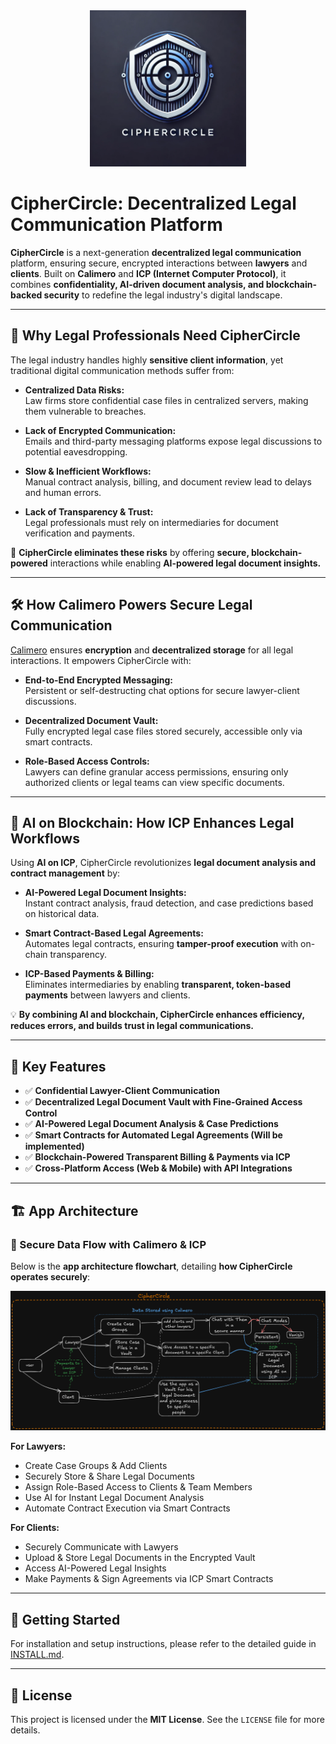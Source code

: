 <div align="center">
  <img src="./assets/logo.png" alt="CipherCircle Logo" width="250" />
</div>

# CipherCircle: Decentralized Legal Communication Platform

**CipherCircle** is a next-generation **decentralized legal communication** platform, ensuring secure, encrypted interactions between **lawyers** and **clients**. Built on **Calimero** and **ICP (Internet Computer Protocol)**, it combines **confidentiality, AI-driven document analysis, and blockchain-backed security** to redefine the legal industry's digital landscape.

---

## 🚨 Why Legal Professionals Need CipherCircle

The legal industry handles highly **sensitive client information**, yet traditional digital communication methods suffer from:

- **Centralized Data Risks:**  
  Law firms store confidential case files in centralized servers, making them vulnerable to breaches.

- **Lack of Encrypted Communication:**  
  Emails and third-party messaging platforms expose legal discussions to potential eavesdropping.

- **Slow & Inefficient Workflows:**  
  Manual contract analysis, billing, and document review lead to delays and human errors.

- **Lack of Transparency & Trust:**  
  Legal professionals must rely on intermediaries for document verification and payments.

🚀 **CipherCircle eliminates these risks** by offering **secure, blockchain-powered** interactions while enabling **AI-powered legal document insights.**

---

## 🛠️ How Calimero Powers Secure Legal Communication

[Calimero](https://github.com/calimero-network) ensures **encryption** and **decentralized storage** for all legal interactions. It empowers CipherCircle with:

- **End-to-End Encrypted Messaging:**  
  Persistent or self-destructing chat options for secure lawyer-client discussions.

- **Decentralized Document Vault:**  
  Fully encrypted legal case files stored securely, accessible only via smart contracts.

- **Role-Based Access Controls:**  
  Lawyers can define granular access permissions, ensuring only authorized clients or legal teams can view specific documents.

---

## 🔗 AI on Blockchain: How ICP Enhances Legal Workflows

Using **AI on ICP**, CipherCircle revolutionizes **legal document analysis and contract management** by:

- **AI-Powered Legal Document Insights:**  
  Instant contract analysis, fraud detection, and case predictions based on historical data.

- **Smart Contract-Based Legal Agreements:**  
  Automates legal contracts, ensuring **tamper-proof execution** with on-chain transparency.

- **ICP-Based Payments & Billing:**  
  Eliminates intermediaries by enabling **transparent, token-based payments** between lawyers and clients.

💡 **By combining AI and blockchain, CipherCircle enhances efficiency, reduces errors, and builds trust in legal communications.**

---

## 📌 Key Features

- ✅ **Confidential Lawyer-Client Communication**
- ✅ **Decentralized Legal Document Vault with Fine-Grained Access Control**
- ✅ **AI-Powered Legal Document Analysis & Case Predictions**
- ✅ **Smart Contracts for Automated Legal Agreements (Will be implemented)**
- ✅ **Blockchain-Powered Transparent Billing & Payments via ICP**
- ✅ **Cross-Platform Access (Web & Mobile) with API Integrations**

---

## 🏗️ App Architecture

### 🔹 Secure Data Flow with Calimero & ICP

Below is the **app architecture flowchart**, detailing **how CipherCircle operates securely**:

<div align="center">
  <img src="./assets/CipherCircleDARK.png" alt="CipherCircle Architecture" />
</div>

**For Lawyers:**
- Create Case Groups & Add Clients
- Securely Store & Share Legal Documents
- Assign Role-Based Access to Clients & Team Members
- Use AI for Instant Legal Document Analysis
- Automate Contract Execution via Smart Contracts

**For Clients:**
- Securely Communicate with Lawyers
- Upload & Store Legal Documents in the Encrypted Vault
- Access AI-Powered Legal Insights
- Make Payments & Sign Agreements via ICP Smart Contracts

---

## 🚀 Getting Started

For installation and setup instructions, please refer to the detailed guide in [INSTALL.md](./INSTALL.md).

---

## 📜 License

This project is licensed under the **MIT License**. See the `LICENSE` file for more details.
